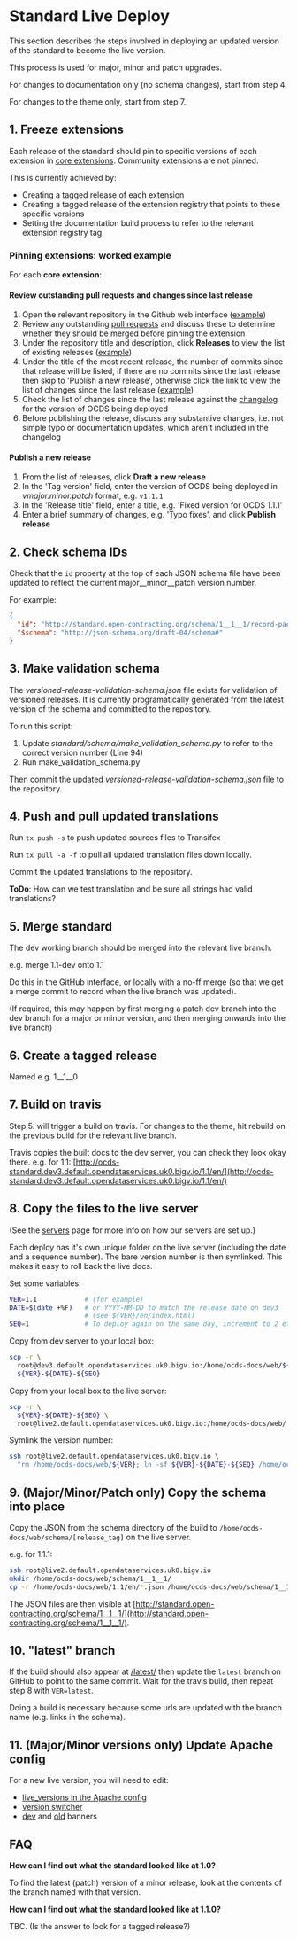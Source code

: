 # Standard Live Deploy

This section describes the steps involved in deploying an updated version of the standard to become the live version.

This process is used for major, minor and patch upgrades.

For changes to documentation only (no schema changes), start from step 4.

For changes to the theme only, start from step 7.

## 1. Freeze extensions

Each release of the standard should pin to specific versions of each extension in [core extensions](http://standard.open-contracting.org/latest/en/extensions/#core-extensions). Community extensions are not pinned.

This is currently achieved by:

* Creating a tagged release of each extension
* Creating a tagged release of the extension registry that points to these specific versions
* Setting the documentation build process to refer to the relevant extension registry tag

### Pinning extensions: worked example

For each **core extension**:

#### Review outstanding pull requests and changes since last release

1. Open the relevant repository in the Github web interface ([example](https://github.com/open-contracting/ocds_lots_extension))
1. Review any outstanding [pull requests](https://github.com/open-contracting/ocds_lots_extension/pulls) and discuss these to determine whether they should be merged before pinning the extension
1. Under the repository title and description, click **Releases** to view the list of existing releases ([example](https://github.com/open-contracting/ocds_lots_extension/releases))
1. Under the title of the most recent release, the number of commits since that release will be listed, if there are no commits since the last release then skip to 'Publish a new release', otherwise click the link to view the list of changes since the last release ([example](https://github.com/open-contracting/ocds_lots_extension/compare/v1.1...master))
1. Check the list of changes since the last release against the [changelog](http://standard.open-contracting.org/latest/en/schema/changelog/#changelog) for the version of OCDS being deployed
1. Before publishing the release, discuss any substantive changes, i.e. not simple typo or documentation updates, which aren't included in the changelog

#### Publish a new release

1. From the list of releases, click **Draft a new release**
1. In the 'Tag version' field, enter the version of OCDS being deployed in _vmajor.minor.patch_ format, e.g. `v1.1.1`
1. In the 'Release title' field, enter a title, e.g. 'Fixed version for OCDS 1.1.1'
1. Enter a brief summary of changes, e.g. 'Typo fixes', and click **Publish release**

## 2. Check schema IDs

Check that the `id` property at the top of each JSON schema file have been updated to reflect the current major__minor__patch version number.

For example:

```json
{
  "id": "http://standard.open-contracting.org/schema/1__1__1/record-package-schema.json",
  "$schema": "http://json-schema.org/draft-04/schema#"
}
```

## 3. Make validation schema

The _versioned-release-validation-schema.json_ file exists for validation of versioned releases. It is currently programatically generated from the latest version of the schema and committed to the repository.

To run this script:

1. Update _standard/schema/make_validation_schema.py_ to refer to the correct version number (Line 94)
1. Run make_validation_schema.py

Then commit the updated _versioned-release-validation-schema.json_ file to the repository.

## 4. Push and pull updated translations

Run `tx push -s` to push updated sources files to Transifex

Run `tx pull -a -f` to pull all updated translation files down locally.

Commit the updated translations to the repository.

**ToDo**: How can we test translation and be sure all strings had valid translations?

## 5. Merge standard

The dev working branch should be merged into the relevant live branch.

e.g. merge 1.1-dev onto 1.1

Do this in the GitHub interface, or locally with a no-ff merge (so that we get a merge commit to record when the live branch was updated).

(If required, this may happen by first merging a patch dev branch into the dev branch for a major or minor version, and then merging onwards into the live branch)

## 6. Create a tagged release

Named e.g. 1__1__0

## 7. Build on travis

Step 5. will trigger a build on travis. For changes to the theme, hit rebuild on the previous build for the relevant live branch.

Travis copies the built docs to the dev server, you can check they look okay there. e.g. for 1.1:
[http://ocds-standard.dev3.default.opendataservices.uk0.bigv.io/1.1/en/](http://ocds-standard.dev3.default.opendataservices.uk0.bigv.io/1.1/en/)

## 8. Copy the files to the live server

(See the [servers](servers) page for more info on how our servers are set up.)

Each deploy has it's own unique folder on the live server (including the date
and a sequence number). The bare version number is then symlinked. This makes
it easy to roll back the live docs.

Set some variables:

```bash
VER=1.1            # (for example)
DATE=$(date +%F)   # or YYYY-MM-DD to match the release date on dev3
                   # (see ${VER}/en/index.html)
SEQ=1              # To deploy again on the same day, increment to 2 etc
```

Copy from dev server to your local box:

```bash
scp -r \
  root@dev3.default.opendataservices.uk0.bigv.io:/home/ocds-docs/web/${VER} \
  ${VER}-${DATE}-${SEQ}
```

Copy from your local box to the live server:

```bash
scp -r \
  ${VER}-${DATE}-${SEQ} \
  root@live2.default.opendataservices.uk0.bigv.io:/home/ocds-docs/web/
```

Symlink the version number:

```bash
ssh root@live2.default.opendataservices.uk0.bigv.io \
  "rm /home/ocds-docs/web/${VER}; ln -sf ${VER}-${DATE}-${SEQ} /home/ocds-docs/web/${VER}"
```

## 9. (Major/Minor/Patch only) Copy the schema into place

Copy the JSON from the schema directory of the build to
`/home/ocds-docs/web/schema/[release_tag]` on the live server.

e.g. for 1.1.1:

```bash
ssh root@live2.default.opendataservices.uk0.bigv.io
mkdir /home/ocds-docs/web/schema/1__1__1/
cp -r /home/ocds-docs/web/1.1/en/*.json /home/ocds-docs/web/schema/1__1__1/
```

The JSON files are then visible at [http://standard.open-contracting.org/schema/1__1__1/](http://standard.open-contracting.org/schema/1__1__1/).

## 10. "latest" branch

If the build should also appear at
[/latest/](http://standard.open-contracting.org/latest/)
then update the `latest` branch on GitHub to point to the same commit. Wait for
the travis build, then repeat step 8 with `VER=latest`.

Doing a build is necessary because some urls are updated with the branch name (e.g. links in the schema).

## 11. (Major/Minor versions only)  Update Apache config

For a new live version, you will need to edit:

* [live_versions in the Apache config](https://github.com/OpenDataServices/opendataservices-deploy/blob/master/salt/apache/ocds-docs-live.conf#L16)
* [version switcher](https://github.com/OpenDataServices/opendataservices-deploy/blob/master/salt/ocds-docs/includes/version-options.html)
* [dev](https://github.com/OpenDataServices/opendataservices-deploy/blob/master/salt/ocds-docs/includes/banner_dev.html) and [old](https://github.com/OpenDataServices/opendataservices-deploy/blob/master/salt/ocds-docs/includes/banner_old.html) banners

## FAQ

**How can I find out what the standard looked like at 1.0?**

To find the latest (patch) version of a minor release, look at the contents of the branch named with that version.

**How can I find out what the standard looked like at 1.1.0?**

TBC. (Is the answer to look for a tagged release?)
